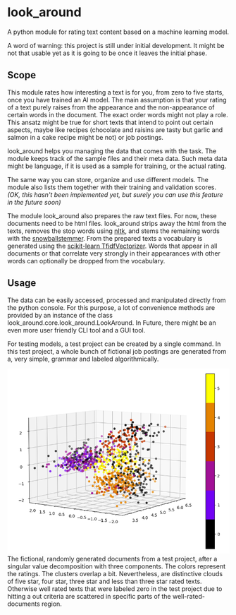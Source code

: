 # look_around

A python module for rating text content based on a machine learning model.

A word of warning: this project is still under initial development. It might be not that usable yet as it is going to be once it leaves the initial phase.

## Scope

This module rates how interesting a text is for you, from zero to five starts, once you have trained an AI model. The main assumption is that your rating of a text purely raises from the appearance and the non-appearance of certain words in the document. The exact order words might not play a role. This ansatz might be true for short texts that intend to point out certain aspects, maybe like recipes (chocolate and raisins are tasty but garlic and salmon in a cake recipe might be not) or job postings.

look_around helps you managing the data that comes with the task. The module keeps track of the sample files and their meta data. Such meta data might be language, if it is used as a sample for training, or the actual rating.

The same way you can store, organize and use different models. The module also lists them together with their training and validation scores. _(OK, this hasn't been implemented yet, but surely you can use this feature in the future soon)_

The module look_around also prepares the raw text files. For now, these documents need to be html files. look_around strips away the html from the texts, removes the stop words using [nltk](https://www.nltk.org/), and stems the remaining words with the [snowballstemmer](https://pypi.org/project/snowballstemmer/). From the prepared texts a vocabulary is generated using the [scikit-learn TfidfVectorizer](https://scikit-learn.org/stable/modules/generated/sklearn.feature_extraction.text.TfidfVectorizer.html). Words that appear in all documents or that correlate very strongly in their appearances with other words can optionally be dropped from the vocabulary.

## Usage

The data can be easily accessed, processed and manipulated directly from the python console. For this purpose, a lot of convenience methods are provided by an instance of the class look_around.core.look_around.LookAround. In Future, there might be an even more user friendly CLI tool and a GUI tool.

For testing models, a test project can be created by a single command. In this test project, a whole bunch of fictional job postings are generated from a, very simple, grammar and labeled algorithmically.

![3D Scatter plot of an SVD of the fictional documents taken from a test project](./figure_1.png)
The fictional, randomly generated documents from a test project, after a singular value decomposition with three components. The colors represent the ratings. The clusters overlap a bit. Nevertheless, are distinctive clouds of five star, four star, three star and less than three star rated texts. Otherwise well rated texts that were labeled zero in the test project due to hitting a out criteria are scattered in specific parts of the well-rated-documents region.